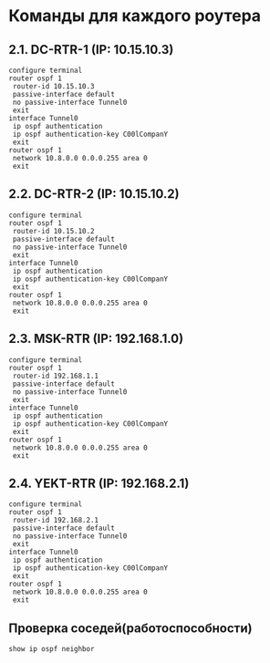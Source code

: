 # Команды для каждого роутера
## 2.1. DC-RTR-1 (IP: 10.15.10.3)
```
configure terminal
router ospf 1
 router-id 10.15.10.3
 passive-interface default
 no passive-interface Tunnel0
 exit
interface Tunnel0
 ip ospf authentication
 ip ospf authentication-key C00lCompanY
 exit
router ospf 1
 network 10.8.0.0 0.0.0.255 area 0
 exit
```
## 2.2. DC-RTR-2 (IP: 10.15.10.2)
```
configure terminal
router ospf 1
 router-id 10.15.10.2
 passive-interface default
 no passive-interface Tunnel0
 exit
interface Tunnel0
 ip ospf authentication
 ip ospf authentication-key C00lCompanY
 exit
router ospf 1
 network 10.8.0.0 0.0.0.255 area 0
 exit
```
## 2.3. MSK-RTR (IP: 192.168.1.0)
```
configure terminal
router ospf 1
 router-id 192.168.1.1
 passive-interface default
 no passive-interface Tunnel0
 exit
interface Tunnel0
 ip ospf authentication
 ip ospf authentication-key C00lCompanY
 exit
router ospf 1
 network 10.8.0.0 0.0.0.255 area 0
 exit
```
## 2.4. YEKT-RTR (IP: 192.168.2.1)
```
configure terminal
router ospf 1
 router-id 192.168.2.1
 passive-interface default
 no passive-interface Tunnel0
 exit
interface Tunnel0
 ip ospf authentication
 ip ospf authentication-key C00lCompanY
 exit
router ospf 1
 network 10.8.0.0 0.0.0.255 area 0
 exit
```

## Проверка соседей(работоспособности)
`show ip ospf neighbor`